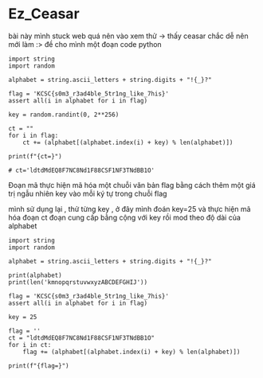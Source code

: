 # Ez_Ceasar 
bài này mình stuck web quá nên vào xem thử -> thấy ceasar chắc dễ nên mới làm :> 
đề cho mình một đoạn code python 
```
import string
import random

alphabet = string.ascii_letters + string.digits + "!{_}?"

flag = 'KCSC{s0m3_r3ad4ble_5tr1ng_like_7his}'
assert all(i in alphabet for i in flag)

key = random.randint(0, 2**256)

ct = ""
for i in flag:
    ct += (alphabet[(alphabet.index(i) + key) % len(alphabet)])

print(f"{ct=}")

# ct='ldtdMdEQ8F7NC8Nd1F88CSF1NF3TNdBB1O'
```

Đoạn mã thực hiện mã hóa một chuỗi văn bản flag bằng cách thêm một giá trị ngẫu nhiên key vào mỗi ký tự trong chuỗi flag

mình sử dụng lại , thử từng key , ở đây mình đoán key=25 và thực hiện mã hóa đoạn ct đoạn cung cấp bằng cộng với key rồi mod theo độ dài của alphabet 

```
import string
import random

alphabet = string.ascii_letters + string.digits + "!{_}?"

print(alphabet)
print(len('kmnopqrstuvwxyzABCDEFGHIJ'))

flag = 'KCSC{s0m3_r3ad4ble_5tr1ng_like_7his}'
assert all(i in alphabet for i in flag)

key = 25

flag = ''
ct = "ldtdMdEQ8F7NC8Nd1F88CSF1NF3TNdBB1O"
for i in ct:
    flag += (alphabet[(alphabet.index(i) + key) % len(alphabet)])

print(f"{flag=}")
```


